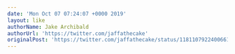 ```yaml
---
date: 'Mon Oct 07 07:24:07 +0000 2019'
layout: like
authorName: Jake Archibald
authorUrl: 'https://twitter.com/jaffathecake'
originalPost: 'https://twitter.com/jaffathecake/status/1181107922400661504'
---
```

